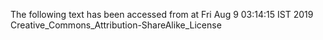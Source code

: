 The following text has been accessed from at Fri Aug 9 03:14:15 IST 2019
Creative_Commons_Attribution-ShareAlike_License
